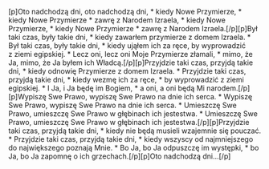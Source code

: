 [p]Oto nadchodzą dni, oto nadchodzą dni, * kiedy Nowe Przymierze, * kiedy Nowe Przymierze * zawrę z Narodem Izraela, * kiedy Nowe Przymierze, * kiedy Nowe Przymierze * zawrę z Narodem Izraela.[/p][p]Był taki czas, były takie dni, * kiedy zawarłem przymierze z domem Izraela. * Był taki czas, były takie dni, * kiedy ująłem ich za ręce, by wyprowadzić z ziemi egipskiej. * Lecz oni, lecz oni Moje Przymierze złamali, * mimo, że Ja, mimo, że Ja byłem ich Władcą.[/p][p]Przyjdzie taki czas, przyjdą takie dni, * kiedy odnowię Przymierze z domem Izraela. * Przyjdzie taki czas, przyjdą takie dni, * kiedy wezmę ich za ręce, * by wyprowadzić z ziemi egipskiej. * I Ja, i Ja będę im Bogiem, * a oni, a oni będą Mi narodem.[/p][p]Wypiszę Swe Prawo, wypiszę Swe Prawo na dnie ich serca. * Wypiszę Swe Prawo, wypiszę Swe Prawo na dnie ich serca. * Umieszczę Swe Prawo, umieszczę Swe Prawo w głębinach ich jestestwa. * Umieszczę Swe Prawo, umieszczę Swe Prawo w głębinach ich jestestwa.[/p][p]Przyjdzie taki czas, przyjdą takie dni, * kiedy nie będą musieli wzajemnie się pouczać. * Przyjdzie taki czas, przyjdą takie dni, * kiedy wszyscy od najmniejszego do największego poznają Mnie. * Bo Ja, bo Ja odpuszczę im występki, * bo Ja, bo Ja zapomnę o ich grzechach.[/p][p]Oto nadchodzą dni...[/p]